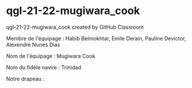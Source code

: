 # qgl-21-22-mugiwara_cook
qgl-21-22-mugiwara_cook created by GitHub Classroom

Membre de l'équipage :
Habib Belmokhtar,
Emile Derain,
Pauline Devictor,
Alexendre Nunes Dias

Nom de l'équipage : Mugiwara Cook

Nom du fidèle navire : Trinidad

Notre drapeau : 
